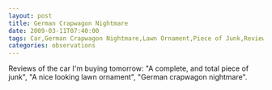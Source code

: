```yaml
---
layout: post
title: German Crapwagon Nightmare
date: 2009-03-11T07:40:00
tags: Car,German Crapwagon Nightmare,Lawn Ornament,Piece of Junk,Review
categories: observations
---
```


Reviews of the car I'm buying tomorrow: "A complete, and total piece of junk",
"A nice looking lawn ornament", "German crapwagon nightmare".





